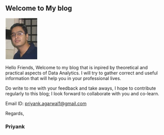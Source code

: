 ## Welcome to My blog

![](/images/PriyankPic.jpg "Priyank")

Hello Friends, 
Welcome to my blog that is inpired by theoretical and practical aspects of Data Analytics. I will try to gather correct and useful information that will help you in your professional lives.

Do write to me with your feedback and take aways, I hope to contribute regularly to this blog; I look forward to collaborate with you and co-learn.

Email ID: priyank.agarwal1@gmail.com

Regards,
### Priyank
